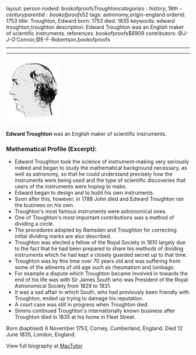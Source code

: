 layout: person
nodeid: bookofproofs$Troughton
categories: history,18th-century
parentid: bookofproofs$52
tags: astronomy,origin-england
orderid: 1753
title: Troughton, Edward
born: 1753
died: 1835
keywords: edward troughton,troughton
description: Edward Troughton was an English maker of scientific instruments.
references: bookofproofs$6909
contributors: @J-J-O'Connor,@E-F-Robertson,bookofproofs

---



---

![Troughton.jpg](https://github.com/bookofproofs/bookofproofs.github.io/blob/main/_sources/_assets/images/portraits/Troughton.jpg?raw=true)

**Edward Troughton** was an English maker of scientific instruments.

### Mathematical Profile (Excerpt):
* Edward Troughton took the science of instrument-making very seriously indeed and began to study the mathematical background necessary, as well as astronomy, so that he could understand precisely how the instruments were being used and the type of scientific discoveries that users of the instruments were hoping to make.
* Edward began to design and to build his own instruments.
* Soon after this, however, in 1788 John died and Edward Troughton ran the business on his own.
* Troughton's most famous instruments were astronomical ones.
* One of Troughton's most important contributions was a method of dividing a circle.
* The procedures adopted by Ramsden and Troughton for correcting initial dividing marks are also described.
* Troughton was elected a fellow of the Royal Society in 1810 largely due to the fact that he had been prepared to share his methods of dividing instruments which he had kept a closely guarded secret up to that time.
* Troughton was by this time over 70 years old and was suffering from some of the ailments of old age such as rheumatism and lumbago.
* For example a dispute which Troughton became involved in towards the end of his life was with Sir James South who was President of the Royal Astronomical Society from 1829 to 1831.
* It was a sad affair in which South, who had previously been friendly with Troughton, ended up trying to damage his reputation.
* A court case was still in progress when Troughton died.
* Simms continued Troughton's internationally known business after Troughton died in 1835 at his home in Fleet Street.

Born (baptised) 6 November 1753, Corney, Cumberland, England. Died 12 June 1835, London, England.

View full biography at [MacTutor](https://mathshistory.st-andrews.ac.uk/Biographies/Troughton/)

